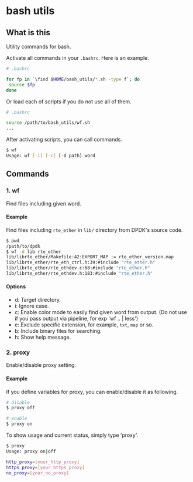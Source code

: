 # bash utils

## What is this

Utility commands for bash.

Activate all commands in your `.bashrc`. Here is an example.


```sh
# .bashrc

for fp in `\find $HOME/bash_utils/*.sh -type f`; do
 source $fp
done
```

Or load each of scripts if you do not use all of them.

```sh
# .bashrc

source /path/to/bash_utils/wf.sh
...
```

After activating scripts, you can call commands.

```sh
$ wf
Usage: wf [-i] [-c] [-d path] word
```

## Commands

### 1. wf

Find files including given word.

#### Example

Find files including `rte_ether` in `lib/` directory from
DPDK's source code.

```sh
$ pwd
/path/to/dpdk
$ wf -d lib rte_ether
lib/librte_ether/Makefile:42:EXPORT_MAP := rte_ether_version.map
lib/librte_ether/rte_eth_ctrl.h:39:#include "rte_ether.h"
lib/librte_ether/rte_ethdev.c:68:#include "rte_ether.h"
lib/librte_ether/rte_ethdev.h:183:#include "rte_ether.h"
```

#### Options

  * d: Target directory.
  * i: Ignore case.
  * c: Enable color mode to easily find given word from output.
       (Do not use if you pass output via pipeline, for exp 'wf .. | less')
  * e: Exclude specific extension, for example, `txt`, `map` or so.
  * b: Include binary files for searching.
  * h: Show help message.


### 2. proxy

Enable/disable proxy setting.

#### Example

If you define variables for proxy, you can enable/disable it as following.

```sh
# disable 
$ proxy off 

# enable
$ proxy on
```

To show usage and current status, simply type 'proxy'.

```sh
$ proxy
Usage: proxy on|off

http_proxy=[your_http_proxy]
https_proxy=[your_https_proxy]
no_proxy=[your_no_proxy]
```
